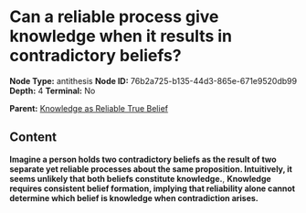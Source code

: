 # Can a reliable process give knowledge when it results in contradictory beliefs?

**Node Type:** antithesis
**Node ID:** 76b2a725-b135-44d3-865e-671e9520db99
**Depth:** 4
**Terminal:** No

**Parent:** [Knowledge as Reliable True Belief](knowledge-as-reliable-true-belief-synthesis-6225a5a8-c646-4c0d-ac58-7d6eb5f62963.md)

## Content

**Imagine a person holds two contradictory beliefs as the result of two separate yet reliable processes about the same proposition. Intuitively, it seems unlikely that both beliefs constitute knowledge.**, **Knowledge requires consistent belief formation, implying that reliability alone cannot determine which belief is knowledge when contradiction arises.**
